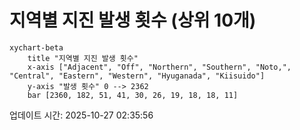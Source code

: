 # 지역별 지진 발생 횟수 (상위 10개)

```mermaid
xychart-beta
    title "지역별 지진 발생 횟수"
    x-axis ["Adjacent", "Off", "Northern", "Southern", "Noto,", "Central", "Eastern", "Western", "Hyuganada", "Kiisuido"]
    y-axis "발생 횟수" 0 --> 2362
    bar [2360, 182, 51, 41, 30, 26, 19, 18, 18, 11]
```

업데이트 시간: 2025-10-27 02:35:56
